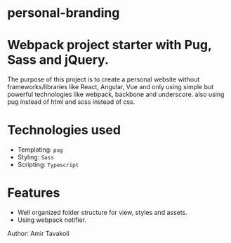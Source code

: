 # personal-branding
Webpack project starter with Pug, Sass and jQuery. 
=====================

The purpose of this project is to create a personal website without frameworks/libraries like React, Angular, Vue and only using simple but powerful technologies like webpack, backbone and underscore.
also using pug instead of html and scss instead of css.

# Technologies used

- Templating: `pug`
- Styling: `Sass`
- Scripting: `Typescript` 

# Features

- Well organized folder structure for view, styles and assets.
- Using webpack notifier.

Author: Amir Tavakoli
